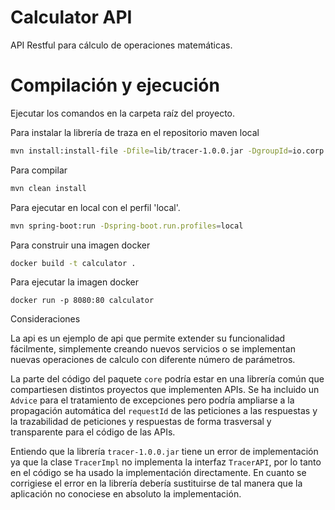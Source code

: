 # Calculator API

API Restful para cálculo de operaciones matemáticas.

# Compilación y ejecución

Ejecutar los comandos en la carpeta raíz del proyecto.

Para instalar la librería de traza en el repositorio maven local

````bash
mvn install:install-file -Dfile=lib/tracer-1.0.0.jar -DgroupId=io.corp -DartifactId=calculator -Dversion=1.0.0 -Dpackaging=jar
````

Para compilar

````bash
mvn clean install
````

Para ejecutar en local con el perfil 'local'.

`````bash
mvn spring-boot:run -Dspring-boot.run.profiles=local
`````

Para construir una imagen docker

````bash
docker build -t calculator .
````

Para ejecutar la imagen docker

````
docker run -p 8080:80 calculator
````



Consideraciones

La api es un ejemplo de api que permite extender su funcionalidad fácilmente, simplemente creando nuevos servicios o se implementan nuevas operaciones de calculo con diferente número de parámetros.

La parte del código del paquete `core` podría estar en una librería común que compartiesen distintos proyectos que implementen APIs. Se ha incluido un `Advice` para el tratamiento de excepciones pero podría ampliarse a la propagación automática del `requestId` de las peticiones a las respuestas y la trazabilidad de peticiones y respuestas de forma trasversal y transparente para el código de las APIs.

Entiendo que la librería `tracer-1.0.0.jar` tiene un error de implementación ya que la clase `TracerImpl` no implementa la interfaz `TracerAPI`, por lo tanto en el código se ha usado la implementación directamente. En cuanto se corrigiese el error en la librería debería sustituirse de tal manera que la aplicación no conociese en absoluto la implementación.
